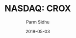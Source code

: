 ---
type: "report"
paper: "CROX_Parm_Sidhu.pdf"
author: "Parm Sidhu"
company: "CROCS, Inc."
date: "2018-05-03"
summary: "Crocs, Inc. is engaged in designing, developing, manufacturing, marketing, distributing, and the selling of its casual lifestyle footwear and accessories.​"
title: "NASDAQ: CROX"
---